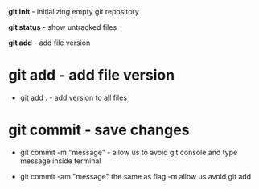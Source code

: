 **git init** - initializing empty git repository

**git status** - show untracked files

**git add** - add file version

# git add - add file version

- git add . - add version to all files

# git commit - save changes

- git commit -m "message" - allow us to avoid git console and type message inside terminal

- git commit -am "message" the same as flag -m allow us avoid git add
